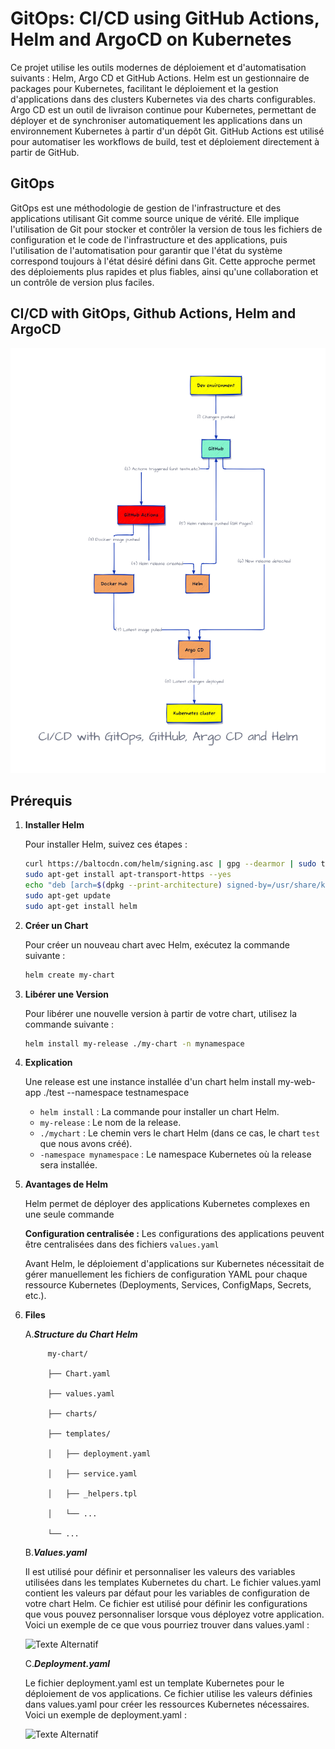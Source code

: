# GitOps: CI/CD using GitHub Actions, Helm and ArgoCD on Kubernetes

Ce projet utilise les outils modernes de déploiement et d'automatisation suivants : Helm, Argo CD et GitHub Actions.
Helm est un gestionnaire de packages pour Kubernetes, facilitant le déploiement et la gestion d'applications dans des clusters Kubernetes via des charts configurables. 
Argo CD est un outil de livraison continue pour Kubernetes, permettant de déployer et de synchroniser automatiquement les applications dans un environnement Kubernetes à partir d'un dépôt Git.
GitHub Actions est utilisé pour automatiser les workflows de build, test et déploiement directement à partir de GitHub.

## GitOps
GitOps est une méthodologie de gestion de l'infrastructure et des applications utilisant Git comme source unique de vérité. Elle implique l'utilisation de Git pour stocker et contrôler la version de tous les fichiers de configuration et le code de l'infrastructure et des applications, puis l'utilisation de l'automatisation pour garantir que l'état du système correspond toujours à l'état désiré défini dans Git. Cette approche permet des déploiements plus rapides et plus fiables, ainsi qu'une collaboration et un contrôle de version plus faciles.

## CI/CD with GitOps, Github Actions, Helm and ArgoCD
![Texte Alternatif](images/cicd-pipeline.png)

## Prérequis

1. **Installer Helm**

   Pour installer Helm, suivez ces étapes :

   ```bash
   curl https://baltocdn.com/helm/signing.asc | gpg --dearmor | sudo tee /usr/share/keyrings/helm.gpg > /dev/null
   sudo apt-get install apt-transport-https --yes
   echo "deb [arch=$(dpkg --print-architecture) signed-by=/usr/share/keyrings/helm.gpg] https://baltocdn.com/helm/stable/debian/ all main" | sudo tee /etc/apt/sources.list.d/helm-stable-debian.list
   sudo apt-get update
   sudo apt-get install helm

2. **Créer un Chart**

   Pour créer un nouveau chart avec Helm, exécutez la commande suivante :
   ```bash
   helm create my-chart

3. **Libérer une Version**

   Pour libérer une nouvelle version à partir de votre chart, utilisez la commande suivante :
   ```bash
   helm install my-release ./my-chart -n mynamespace

4. **Explication**

   Une release est une instance installée d'un chart
   helm install my-web-app ./test --namespace testnamespace
   
   - `helm install` : La commande pour installer un chart Helm.
   - `my-release` : Le nom de la release.
   - `./mychart` : Le chemin vers le chart Helm (dans ce cas, le chart `test` que nous avons créé).
   - `-namespace mynamespace` : Le namespace Kubernetes où la release sera installée.

5. **Avantages de Helm**

   Helm permet de déployer des applications Kubernetes complexes en une seule commande
   
   **Configuration centralisée :** Les configurations des applications peuvent être centralisées dans des fichiers `values.yaml` 
   
   Avant Helm, le déploiement d'applications sur Kubernetes nécessitait de gérer manuellement les fichiers de configuration YAML pour chaque ressource Kubernetes (Deployments, Services, ConfigMaps, Secrets, etc.).

6. **Files**

   A.***Structure du Chart Helm***

            my-chart/

            ├── Chart.yaml

            ├── values.yaml

            ├── charts/

            ├── templates/

            │   ├── deployment.yaml

            │   ├── service.yaml

            │   ├── _helpers.tpl

            │   └── ...

            └── ...


   B.***Values.yaml***

      Il est utilisé pour définir et personnaliser les valeurs des variables utilisées dans les templates Kubernetes du chart.
      Le fichier values.yaml contient les valeurs par défaut pour les variables de configuration de votre chart Helm. Ce fichier est utilisé pour définir les configurations que vous pouvez personnaliser lorsque vous déployez votre application. Voici un exemple de ce         que vous pourriez trouver dans values.yaml :

      ![Texte Alternatif](images/image.png)
   
   C.***Deployment.yaml***

      Le fichier deployment.yaml est un template Kubernetes pour le déploiement de vos applications. Ce fichier utilise les valeurs définies dans values.yaml pour créer les ressources Kubernetes nécessaires. Voici un exemple de deployment.yaml :

      ![Texte Alternatif](images/image1.png)

      
